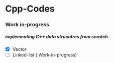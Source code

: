# Cpp-Codes

### Work in-progress 


##### implementing C++ data strucutres from scratch.

- [x] Vector
- [ ] Linked-list ( Work-in-progress) 
